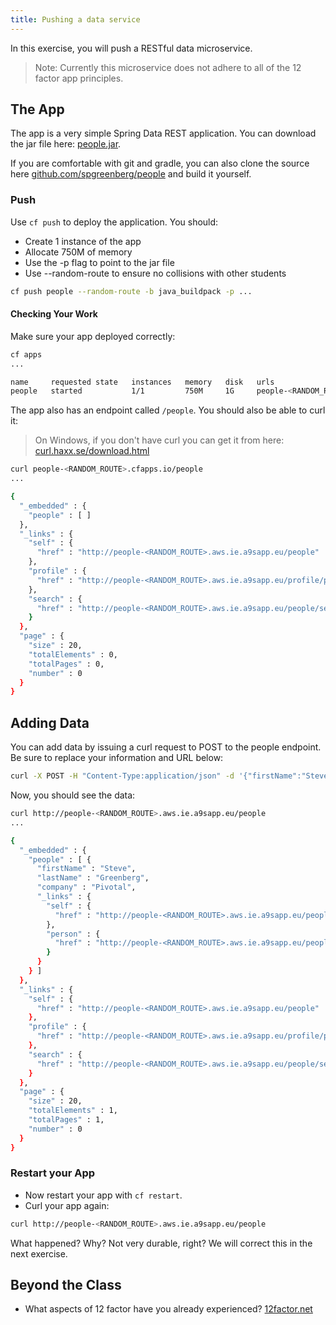 ```yaml
---
title: Pushing a data service
---
```


In this exercise, you will push a RESTful data microservice.

> Note: Currently this microservice does not adhere to all of the 12 factor app principles.

## The App

The app is a very simple Spring Data REST application. You can download the jar file here: <a href="/resources/people.jar" target="_blank">people.jar</a>.

If you are comfortable with git and gradle, you can also clone the source here <a href="https://github.com/spgreenberg/people" target="_blank">github.com/spgreenberg/people</a> and build it yourself.


### Push

Use `cf push` to deploy the application.  You should:

* Create 1 instance of the app
* Allocate 750M of memory
* Use the -p flag to point to the jar file
* Use --random-route to ensure no collisions with other students

```sh
cf push people --random-route -b java_buildpack -p ...
```

#### Checking Your Work

Make sure your app deployed correctly:

```sh
cf apps
...

name     requested state   instances   memory   disk   urls
people   started           1/1         750M     1G     people-<RANDOM_ROUTE>.aws.ie.a9sapp.eu
```

The app also has an endpoint called `/people`.  You should also be able to curl it:

> On Windows, if you don't have curl you can get it from here: <a href="https://curl.haxx.se/download.html" target="_blank">curl.haxx.se/download.html</a>

```sh
curl people-<RANDOM_ROUTE>.cfapps.io/people
...

{
  "_embedded" : {
    "people" : [ ]
  },
  "_links" : {
    "self" : {
      "href" : "http://people-<RANDOM_ROUTE>.aws.ie.a9sapp.eu/people"
    },
    "profile" : {
      "href" : "http://people-<RANDOM_ROUTE>.aws.ie.a9sapp.eu/profile/people"
    },
    "search" : {
      "href" : "http://people-<RANDOM_ROUTE>.aws.ie.a9sapp.eu/people/search"
    }
  },
  "page" : {
    "size" : 20,
    "totalElements" : 0,
    "totalPages" : 0,
    "number" : 0
  }
}
```

## Adding Data

You can add data by issuing a curl request to POST to the people endpoint.  Be sure to replace your information and URL below:

```sh
curl -X POST -H "Content-Type:application/json" -d '{"firstName":"Steve", "lastName":"Greenberg", "company":"Pivotal"}' http://people-<RANDOM_ROUTE>.aws.ie.a9sapp.eu/people
```

Now, you should see the data:

```sh
curl http://people-<RANDOM_ROUTE>.aws.ie.a9sapp.eu/people
...

{
  "_embedded" : {
    "people" : [ {
      "firstName" : "Steve",
      "lastName" : "Greenberg",
      "company" : "Pivotal",
      "_links" : {
        "self" : {
          "href" : "http://people-<RANDOM_ROUTE>.aws.ie.a9sapp.eu/people/1"
        },
        "person" : {
          "href" : "http://people-<RANDOM_ROUTE>.aws.ie.a9sapp.eu/people/1"
        }
      }
    } ]
  },
  "_links" : {
    "self" : {
      "href" : "http://people-<RANDOM_ROUTE>.aws.ie.a9sapp.eu/people"
    },
    "profile" : {
      "href" : "http://people-<RANDOM_ROUTE>.aws.ie.a9sapp.eu/profile/people"
    },
    "search" : {
      "href" : "http://people-<RANDOM_ROUTE>.aws.ie.a9sapp.eu/people/search"
    }
  },
  "page" : {
    "size" : 20,
    "totalElements" : 1,
    "totalPages" : 1,
    "number" : 0
  }
}
```

### Restart your App

* Now restart your app with `cf restart`.
* Curl your app again:

```sh
curl http://people-<RANDOM_ROUTE>.aws.ie.a9sapp.eu/people
```

What happened?  Why?  Not very durable, right?  We will correct this in the next exercise.


## Beyond the Class

* What aspects of 12 factor have you already experienced?  <a href="http://12factor.net" target="_blank">12factor.net</a>
